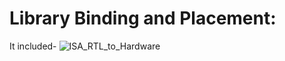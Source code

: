 # Library Binding and Placement: 
It included-
    ![ISA_RTL_to_Hardware](/week_6/day_2/Library_Binding_and_Placement/img/ISA_RTL_to_Hardware.png)